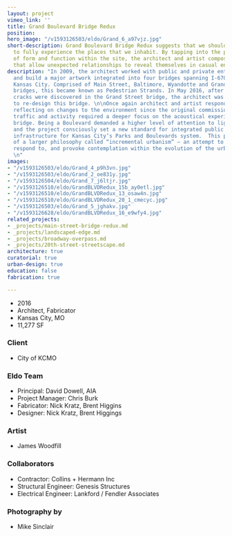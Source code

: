 ```yaml
---
layout: project
vimeo_link: ''
title: Grand Boulevard Bridge Redux
position: 
hero_image: "/v1593126503/eldo/Grand_6_a97vjz.jpg"
short-description: Grand Boulevard Bridge Redux suggests that we should slow down
  to fully experience the places that we inhabit. By tapping into the pragmatic languages
  of form and function within the site, the architect and artist composed frameworks
  that allow unexpected relationships to reveal themselves in casual encounters.
description: "In 2009, the architect worked with public and private entities to design
  and build a major artwork integrated into four bridges spanning I-670 in downtown
  Kansas City. Comprised of Main Street, Baltimore, Wyandotte and Grand Boulevard
  bridges, this became known as Pedestrian Strands. In May 2016, after structural
  cracks were discovered in the Grand Street bridge, the architect was commissioned
  to re-design this bridge. \n\nOnce again architect and artist responded to the site,
  reflecting on changes to the environment since the original commission. Increased
  traffic and activity required a deeper focus on the acoustical experience of the
  bridge. Being a Boulevard demanded a higher level of attention to lighting and finishes,
  and the project consciously set a new standard for integrated public art within
  infrastructure for Kansas City’s Parks and Boulevards system.  This project is part
  of a larger philosophy called “incremental urbanism” — an attempt to keep pace with,
  respond to, and provoke contemplation within the evolution of the urban environment.
  \n"
images:
- "/v1593126503/eldo/Grand_4_p9h3vn.jpg"
- "/v1593126503/eldo/Grand_2_oe831y.jpg"
- "/v1593126504/eldo/Grand_7_j6ltjr.jpg"
- "/v1593126510/eldo/GrandBLVDRedux_15b_ay0etl.jpg"
- "/v1593126510/eldo/GrandBLVDRedux_13_osaw4n.jpg"
- "/v1593126510/eldo/GrandBLVDRedux_20_1_cmecyc.jpg"
- "/v1593126503/eldo/Grand_5_jghakv.jpg"
- "/v1593126628/eldo/GrandBLVDRedux_16_e9wfy4.jpg"
related_projects:
- _projects/main-street-bridge-redux.md
- _projects/landscaped-edge.md
- _projects/broadway-overpass.md
- _projects/20th-street-streetscape.md
architecture: true
curatorial: true
urban-design: true
education: false
fabrication: true

---
```

* 2016
* Architect, Fabricator
* Kansas City, MO
* 11,277 SF

### Client

* City of KCMO

### Eldo Team

* Principal: David Dowell, AIA
* Project Manager: Chris Burk
* Fabricator: Nick Kratz, Brent Higgins
* Designer: Nick Kratz, Brent Higgings

### Artist

* James Woodfill

### Collaborators

* Contractor: Collins + Hermann Inc
* Structural Engineer: Genesis Structures
* Electrical Engineer: Lankford / Fendler Associates

### Photography by

* Mike Sinclair